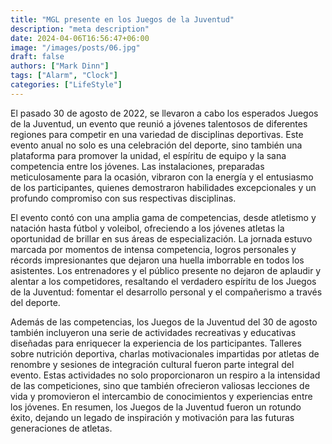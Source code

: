 ```yaml
---
title: "MGL presente en los Juegos de la Juventud"
description: "meta description"
date: 2024-04-06T16:56:47+06:00
image: "/images/posts/06.jpg"
draft: false
authors: ["Mark Dinn"]
tags: ["Alarm", "Clock"]
categories: ["LifeStyle"]
---
```


El pasado 30 de agosto de 2022, se llevaron a cabo los esperados Juegos de la Juventud, un evento que reunió a jóvenes talentosos de diferentes regiones para competir en una variedad de disciplinas deportivas. Este evento anual no solo es una celebración del deporte, sino también una plataforma para promover la unidad, el espíritu de equipo y la sana competencia entre los jóvenes. Las instalaciones, preparadas meticulosamente para la ocasión, vibraron con la energía y el entusiasmo de los participantes, quienes demostraron habilidades excepcionales y un profundo compromiso con sus respectivas disciplinas.

El evento contó con una amplia gama de competencias, desde atletismo y natación hasta fútbol y voleibol, ofreciendo a los jóvenes atletas la oportunidad de brillar en sus áreas de especialización. La jornada estuvo marcada por momentos de intensa competencia, logros personales y récords impresionantes que dejaron una huella imborrable en todos los asistentes. Los entrenadores y el público presente no dejaron de aplaudir y alentar a los competidores, resaltando el verdadero espíritu de los Juegos de la Juventud: fomentar el desarrollo personal y el compañerismo a través del deporte.

Además de las competencias, los Juegos de la Juventud del 30 de agosto también incluyeron una serie de actividades recreativas y educativas diseñadas para enriquecer la experiencia de los participantes. Talleres sobre nutrición deportiva, charlas motivacionales impartidas por atletas de renombre y sesiones de integración cultural fueron parte integral del evento. Estas actividades no solo proporcionaron un respiro a la intensidad de las competiciones, sino que también ofrecieron valiosas lecciones de vida y promovieron el intercambio de conocimientos y experiencias entre los jóvenes. En resumen, los Juegos de la Juventud fueron un rotundo éxito, dejando un legado de inspiración y motivación para las futuras generaciones de atletas.
